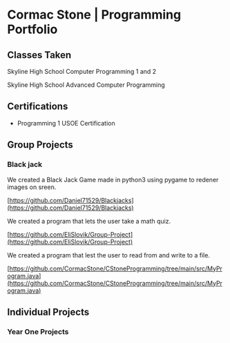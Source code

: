 # Cormac Stone | Programming Portfolio

## Classes Taken
Skyline High School Computer Programming 1 and 2

Skyline High School Advanced Computer Programming

## Certifications
+ Programming 1 USOE Certification

## Group Projects

### Black jack
We created a Black Jack Game made in python3 using pygame to redener images on sreen.

[https://github.com/Daniel71529/Blackjacks](https://github.com/Daniel71529/Blackjacks)


We created a program that lets the user take a math quiz.

[https://github.com/EliSlovik/Group-Project](https://github.com/EliSlovik/Group-Project)

We created a program that lest the user to read from and write to a file.

[https://github.com/CormacStone/CStoneProgramming/tree/main/src/MyProgram.java](https://github.com/CormacStone/CStoneProgramming/tree/main/src/MyProgram.java)

## Individual Projects

### Year One Projects

